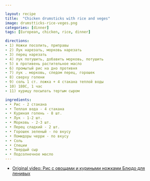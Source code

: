 ```yaml
---

layout: recipe
title:  "Chicken drumsticks with rice and veges"
image: drumstticks-rice-veges.png
categories: [dinner]
tags: [European, chicken, rice, dinner]

directions:
- 1) Ножки посолить, приправы
- 2) Лук нарезать, морковь нарезать
- 3) перец нарезать
- 4) лук потушить, добавить морковь, потушить
- 5) в противень растительное масло
- 6) промытый рис на дно противня
- 7) лук . морковь, следом перец, горошек
- 8) сверху голени
- 9) соль 1 ст. ложка + 4 стакана теплой воды
- 10) 180С, 1 час
- 11) курицу посыпать тертым сыром

ingredients:
- • Рис - 2 стакана
- • Теплая вода - 4 стакана
- • Куриная голень - 8 шт.
- • Лук - 1-2 шт.
- • Морковь - 2-3 шт.
- • Перец сладкий - 2 шт.
- • Горошек зеленый - по вкусу
- • Помидоры черри - по вкусу
- • Соль
- • Специи
- • Твердый сыр
- • Подсолнечное масло
---
```


- [Original video: Рис с овощами и куриными ножками Блюдо для ленивых](https://www.youtube.com/watch?v=PaFkmFKd1W0)

